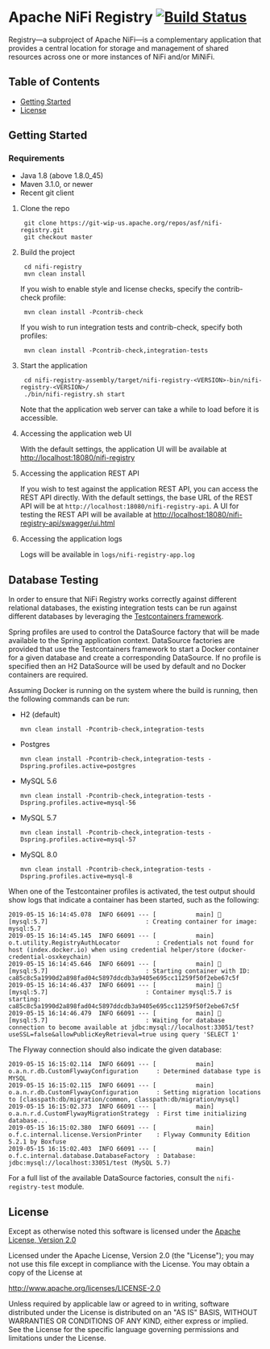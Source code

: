 <!--
  Licensed to the Apache Software Foundation (ASF) under one or more
  contributor license agreements.  See the NOTICE file distributed with
  this work for additional information regarding copyright ownership.
  The ASF licenses this file to You under the Apache License, Version 2.0
  (the "License"); you may not use this file except in compliance with
  the License.  You may obtain a copy of the License at
      http://www.apache.org/licenses/LICENSE-2.0
  Unless required by applicable law or agreed to in writing, software
  distributed under the License is distributed on an "AS IS" BASIS,
  WITHOUT WARRANTIES OR CONDITIONS OF ANY KIND, either express or implied.
  See the License for the specific language governing permissions and
  limitations under the License.
-->
# Apache NiFi Registry [![Build Status](https://travis-ci.org/apache/nifi-registry.svg?branch=master)](https://travis-ci.org/apache/nifi-registry)

Registry—a subproject of Apache NiFi—is a complementary application that provides a central location for storage and management of shared resources across one or more instances of NiFi and/or MiNiFi.

## Table of Contents

- [Getting Started](#getting-started)
- [License](#license)

## Getting Started

### Requirements
    
* Java 1.8 (above 1.8.0_45)
* Maven 3.1.0, or newer
* Recent git client

1) Clone the repo

        git clone https://git-wip-us.apache.org/repos/asf/nifi-registry.git
        git checkout master

2) Build the project

        cd nifi-registry
        mvn clean install

    If you wish to enable style and license checks, specify the contrib-check profile:
    
        mvn clean install -Pcontrib-check
        
    If you wish to run integration tests and contrib-check, specify both profiles:
    
        mvn clean install -Pcontrib-check,integration-tests

3) Start the application

        cd nifi-registry-assembly/target/nifi-registry-<VERSION>-bin/nifi-registry-<VERSION>/
        ./bin/nifi-registry.sh start
   
   Note that the application web server can take a while to load before it is accessible.   

4) Accessing the application web UI
 
    With the default settings, the application UI will be available at [http://localhost:18080/nifi-registry](http://localhost:18080/nifi-registry) 
   
5) Accessing the application REST API

    If you wish to test against the application REST API, you can access the REST API directly. With the default settings, the base URL of the REST API will be at `http://localhost:18080/nifi-registry-api`. A UI for testing the REST API will be available at [http://localhost:18080/nifi-registry-api/swagger/ui.html](http://localhost:18080/nifi-registry-api/swagger/ui.html) 

6) Accessing the application logs

    Logs will be available in `logs/nifi-registry-app.log`

## Database Testing

In order to ensure that NiFi Registry works correctly against different relational databases, the existing integration tests can be run against different databases by leveraging the [Testcontainers framework](https://www.testcontainers.org/).

Spring profiles are used to control the DataSource factory that will be made available to the Spring application context. DataSource factories are provided that use the Testcontainers framework to start a Docker container for a given database and create a corresponding DataSource. If no profile is specified then an H2 DataSource will be used by default and no Docker containers are required.

Assuming Docker is running on the system where the build is running, then the following commands can be run:

* H2 (default)
    
      mvn clean install -Pcontrib-check,integration-tests
      
* Postgres

      mvn clean install -Pcontrib-check,integration-tests -Dspring.profiles.active=postgres
      
* MySQL 5.6

      mvn clean install -Pcontrib-check,integration-tests -Dspring.profiles.active=mysql-56
      
* MySQL 5.7

      mvn clean install -Pcontrib-check,integration-tests -Dspring.profiles.active=mysql-57
      
* MySQL 8.0

      mvn clean install -Pcontrib-check,integration-tests -Dspring.profiles.active=mysql-8
      
 When one of the Testcontainer profiles is activated, the test output should show logs that indicate a container has been started, such as the following:
 
    2019-05-15 16:14:45.078  INFO 66091 --- [           main] 🐳 [mysql:5.7]                           : Creating container for image: mysql:5.7
    2019-05-15 16:14:45.145  INFO 66091 --- [           main] o.t.utility.RegistryAuthLocator          : Credentials not found for host (index.docker.io) when using credential helper/store (docker-credential-osxkeychain)
    2019-05-15 16:14:45.646  INFO 66091 --- [           main] 🐳 [mysql:5.7]                           : Starting container with ID: ca85c8c5a1990d2a898fad04c5897ddcdb3a9405e695cc11259f50f2ebe67c5f
    2019-05-15 16:14:46.437  INFO 66091 --- [           main] 🐳 [mysql:5.7]                           : Container mysql:5.7 is starting: ca85c8c5a1990d2a898fad04c5897ddcdb3a9405e695cc11259f50f2ebe67c5f
    2019-05-15 16:14:46.479  INFO 66091 --- [           main] 🐳 [mysql:5.7]                           : Waiting for database connection to become available at jdbc:mysql://localhost:33051/test?useSSL=false&allowPublicKeyRetrieval=true using query 'SELECT 1'

The Flyway connection should also indicate the given database:

    2019-05-15 16:15:02.114  INFO 66091 --- [           main] o.a.n.r.db.CustomFlywayConfiguration     : Determined database type is MYSQL
    2019-05-15 16:15:02.115  INFO 66091 --- [           main] o.a.n.r.db.CustomFlywayConfiguration     : Setting migration locations to [classpath:db/migration/common, classpath:db/migration/mysql]
    2019-05-15 16:15:02.373  INFO 66091 --- [           main] o.a.n.r.d.CustomFlywayMigrationStrategy  : First time initializing database...
    2019-05-15 16:15:02.380  INFO 66091 --- [           main] o.f.c.internal.license.VersionPrinter    : Flyway Community Edition 5.2.1 by Boxfuse
    2019-05-15 16:15:02.403  INFO 66091 --- [           main] o.f.c.internal.database.DatabaseFactory  : Database: jdbc:mysql://localhost:33051/test (MySQL 5.7)

For a full list of the available DataSource factories, consult the `nifi-registry-test` module.

## License

Except as otherwise noted this software is licensed under the
[Apache License, Version 2.0](http://www.apache.org/licenses/LICENSE-2.0.html)

Licensed under the Apache License, Version 2.0 (the "License");
you may not use this file except in compliance with the License.
You may obtain a copy of the License at

  http://www.apache.org/licenses/LICENSE-2.0

Unless required by applicable law or agreed to in writing, software
distributed under the License is distributed on an "AS IS" BASIS,
WITHOUT WARRANTIES OR CONDITIONS OF ANY KIND, either express or implied.
See the License for the specific language governing permissions and
limitations under the License.

